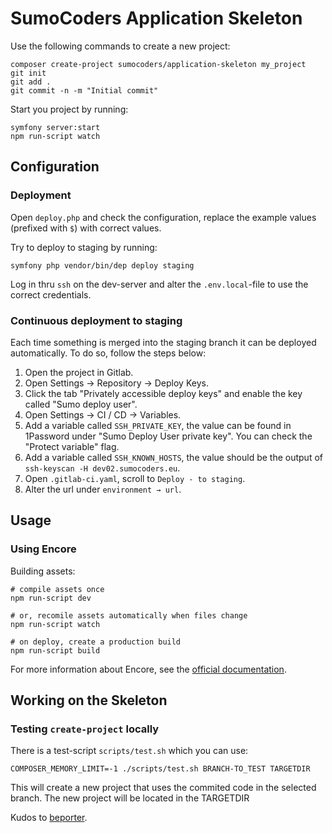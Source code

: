 # SumoCoders Application Skeleton

Use the following commands to create a new project:

    composer create-project sumocoders/application-skeleton my_project
    git init
    git add .
    git commit -n -m "Initial commit"
    
Start you project by running:

    symfony server:start
    npm run-script watch

    
## Configuration
### Deployment
Open `deploy.php` and check the configuration, replace the example values 
(prefixed with `$`) with correct values.

Try to deploy to staging by running:

    symfony php vendor/bin/dep deploy staging
    
    
Log in thru `ssh` on the dev-server and alter the `.env.local`-file to use the
correct credentials.


### Continuous deployment to staging
Each time something is merged into the staging branch it can be deployed 
automatically. To do so, follow the steps below:

1. Open the project in Gitlab.
2. Open Settings → Repository → Deploy Keys.
3. Click the tab "Privately accessible deploy keys" and enable the key called 
   "Sumo deploy user".
4. Open Settings → CI / CD → Variables.
5. Add a variable called `SSH_PRIVATE_KEY`, the value can be found in 1Password
   under "Sumo Deploy User private key". You can check the "Protect variable" 
   flag.
5. Add a variable called `SSH_KNOWN_HOSTS`, the value should be the output of 
    `ssh-keyscan -H dev02.sumocoders.eu`.
6. Open `.gitlab-ci.yaml`, scroll to `Deploy - to staging`.
7. Alter the url under `environment → url`.

    
## Usage
### Using Encore

Building assets:

    # compile assets once
    npm run-script dev
    
    # or, recomile assets automatically when files change
    npm run-script watch
    
    # on deploy, create a production build
    npm run-script build

For more information about Encore, see the [official documentation](https://symfony.com/doc/current/frontend.html#webpack-encore).


## Working on the Skeleton
### Testing `create-project` locally

There is a test-script `scripts/test.sh` which you can use:

    COMPOSER_MEMORY_LIMIT=-1 ./scripts/test.sh BRANCH-TO_TEST TARGETDIR

This will create a new project that uses the commited code in the selected branch.
The new project will be located in the TARGETDIR

Kudos to [beporter](https://gist.github.com/beporter/31e7d1f5beeffda0da94).
